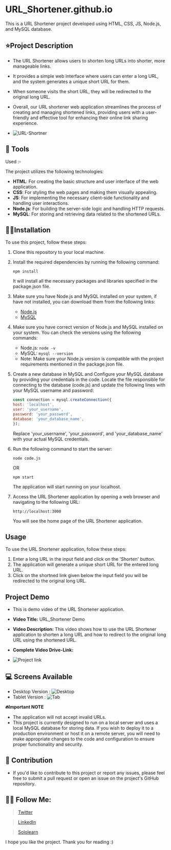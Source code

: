 # URL_Shortener.github.io

This is a URL Shortener project developed using HTML, CSS, JS, Node.js, and MySQL database.

## ⭐Project Description

- The URL Shortener allows users to shorten long URLs into shorter, more manageable links. 
- It provides a simple web interface where users can enter a long URL, and the system generates a unique short URL for them. 
- When someone visits the short URL, they will be redirected to the original long URL.

- Overall, our URL shortener web application streamlines the process of creating and managing shortened links, providing users with a user-friendly and effective tool for enhancing their online link sharing experience.

- ![URL-Shortner](https://github.com/Hemantk1234/URL_Shortener.github.io/assets/125623888/bb297dd5-0174-46aa-98c5-31d16f6eda34)

## 🔨 Tools 
Used :- 

The project utilizes the following technologies:

- **HTML**: For creating the basic structure and user interface of the web application.
- **CSS**: For styling the web pages and making them visually appealing.
- **JS**: For implementing the necessary client-side functionality and handling user interactions.
- **Node.js**: For building the server-side logic and handling HTTP requests.
- **MySQL**: For storing and retrieving data related to the shortened URLs.

## 👨‍💻Installation

To use this project, follow these steps:

1. Clone this repository to your local machine.
2. Install the required dependencies by running the following command:

   ```shell
   npm install
   ```
   It will install all the necessary packages and libraries specified in the package.json file.
3. Make sure you have Node.js and MySQL installed on your system,
    if have not installed, you can download them from the following links:
    - [Node.js](https://nodejs.org/en/download/)
    - [MySQL](https://dev.mysql.com/downloads/installer/)
4. Make sure you have correct version of Node.js and MySQL installed on your system.
    You can check the versions using the following commands:
    - Node.js: `node -v`
    - MySQL: `mysql --version`
    - Note: Make sure your Node.js version is compatible with the project requirements mentioned in the package.json file.
5. Create a new database in MySQL and Configure your MySQL database by providing your credentials in the code. 
    Locate the file responsible for connecting to the database (code.js) and update the following lines with your MySQL username and password:
    ```js
    const connection = mysql.createConnection({
    host: 'localhost',
    user: 'your_username',
    password: 'your_password',
    database: 'your_database_name',
    });
    ```
    Replace 'your_username', 'your_password', and 'your_database_name' with your actual MySQL credentials.
6. Run the following command to start the server:
    ```shell
    node code.js
    ```
    OR
    ```shell
    npm start
    ```
    The application will start running on your localhost.
7. Access the URL Shortener application by opening a web browser and navigating to the following URL:
    ```shell
    http://localhost:3000
    ```
    You will see the home page of the URL Shortener application.

## Usage

To use the URL Shortener application, follow these steps:

1. Enter a long URL in the input field and click on the 'Shorten' button.
2. The application will generate a unique short URL for the entered long URL.
3. Click on the shortned link given below the input field you will be redirected to the original long URL.

## Project Demo

- This is demo video of the URL Shortener application. 

- **Video Title:** URL_Shortener Demo
- **Video Description:** This video shows how to use the URL Shortener application to shorten a long URL and how to redirect to the original long URL using the shortened URL.
- **Complete Video Drive-Link:** 
- ![Project link](https://drive.google.com/drive/folders/1188fWSQI6Fp1HK-yoVrL4qwXbHyLCVuV?usp=drive_link)

## 💻 Screens Available

- Desktop Version :
    ![Desktop](https://github.com/Hemantk1234/URL_Shortener.github.io/assets/125623888/aa6afdd1-52cb-4e0c-a119-be3205d13e9c)
- Tablet Version :
    ![Tab](https://github.com/Hemantk1234/URL_Shortener.github.io/assets/125623888/b09a1dcf-af4f-4151-94ae-7610fbe51149)

**🔥Important NOTE**


- The application will not accept invalid URLs.
- This project is currently designed to run on a local server and uses a local MySQL database for storing data. 
  If you wish to deploy it to a production environment or host it on a remote server, you will need to make appropriate changes to the code and configuration to ensure proper functionality and security.

## 🤝 Contribution

- If you'd like to contribute to this project or report any issues, please feel free to submit a pull request or open an issue on the project's   GitHub repository.

## 💁‍♂️ Follow Me:

> [Twitter](https://twitter.com/HemantkEtc116)

> [LinkedIn](https://www.linkedin.com/in/hemant-kumbhalkar-87393b235/)

> [Sololearn](https://www.sololearn.com/profile/24572821)


I hope you like the project. Thank you for reading :)
